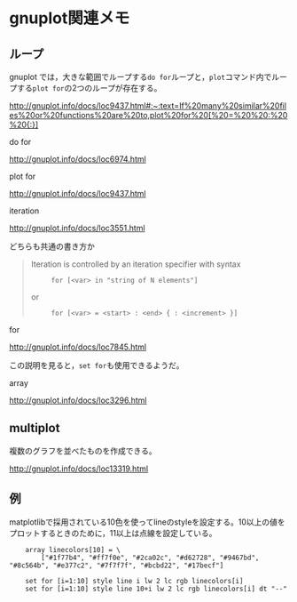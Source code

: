 # gnuplot関連メモ



## ループ

gnuplot では，大きな範囲でループする`do for`ループと，`plot`コマンド内でループする`plot for`の2つのループが存在する。

http://gnuplot.info/docs/loc9437.html#:~:text=If%20many%20similar%20files%20or%20functions%20are%20to,plot%20for%20[%20=%20%20:%20%20{:}]


do for

http://gnuplot.info/docs/loc6974.html


plot for

http://gnuplot.info/docs/loc9437.html


iteration

http://gnuplot.info/docs/loc3551.html



どちらも共通の書き方か

> Iteration is controlled by an iteration specifier with syntax
>
> ```
>      for [<var> in "string of N elements"]
> ```
>
> or
>
> ```
>      for [<var> = <start> : <end> { : <increment> }]
> ```


for

http://gnuplot.info/docs/loc7845.html


この説明を見ると，`set for`も使用できるようだ。


array

http://gnuplot.info/docs/loc3296.html



## multiplot

複数のグラフを並べたものを作成できる。

http://gnuplot.info/docs/loc13319.html



## 例

matplotlibで採用されている10色を使ってlineのstyleを設定する。10以上の値をプロットするときのために，11以上は点線を設定している。

```
    array linecolors[10] = \
        ["#1f77b4", "#ff7f0e", "#2ca02c", "#d62728", "#9467bd", "#8c564b", "#e377c2", "#7f7f7f", "#bcbd22", "#17becf"]
    
    set for [i=1:10] style line i lw 2 lc rgb linecolors[i]
    set for [i=1:10] style line 10+i lw 2 lc rgb linecolors[i] dt "--"
```